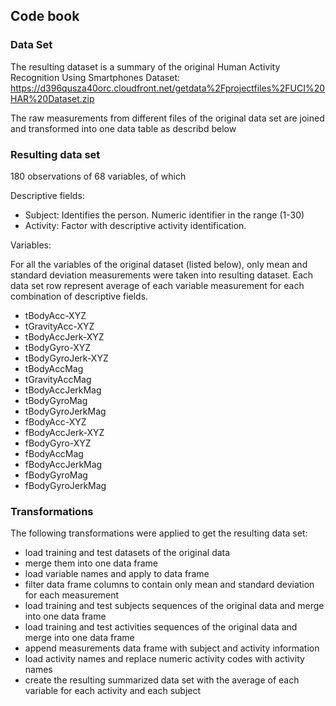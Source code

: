 ## Code book 

### Data Set
The resulting dataset is a summary of the original Human Activity Recognition Using Smartphones Dataset:
https://d396qusza40orc.cloudfront.net/getdata%2Fprojectfiles%2FUCI%20HAR%20Dataset.zip

The raw measurements from different files of the original data set are joined and transformed into one data table as describd below

### Resulting data set

180 observations of 68 variables, of which

Descriptive fields:

* Subject: Identifies the person. Numeric identifier in the range (1-30) 
* Activity: Factor with descriptive activity identification.

Variables:

For all the variables of the original dataset (listed below), only mean and standard deviation measurements were taken into resulting dataset. 
Each data set row represent average of each variable measurement for each combination of descriptive fields.    

* tBodyAcc-XYZ
* tGravityAcc-XYZ
* tBodyAccJerk-XYZ
* tBodyGyro-XYZ
* tBodyGyroJerk-XYZ
* tBodyAccMag
* tGravityAccMag
* tBodyAccJerkMag
* tBodyGyroMag
* tBodyGyroJerkMag
* fBodyAcc-XYZ
* fBodyAccJerk-XYZ
* fBodyGyro-XYZ
* fBodyAccMag
* fBodyAccJerkMag
* fBodyGyroMag
* fBodyGyroJerkMag

### Transformations

The following transformations were applied to get the resulting data set:

* load training and test datasets of the original data 
* merge them into one data frame
* load variable names and apply to data frame
* filter data frame columns to contain only mean and standard deviation for each measurement
* load training and test subjects sequences of the original data and merge into one data frame
* load training and test activities sequences of the original data and merge into one data frame
* append measurements data frame with subject and activity information
* load activity names and replace numeric activity codes with activity names
* create the resulting summarized data set with the average of each variable for each activity and each subject

